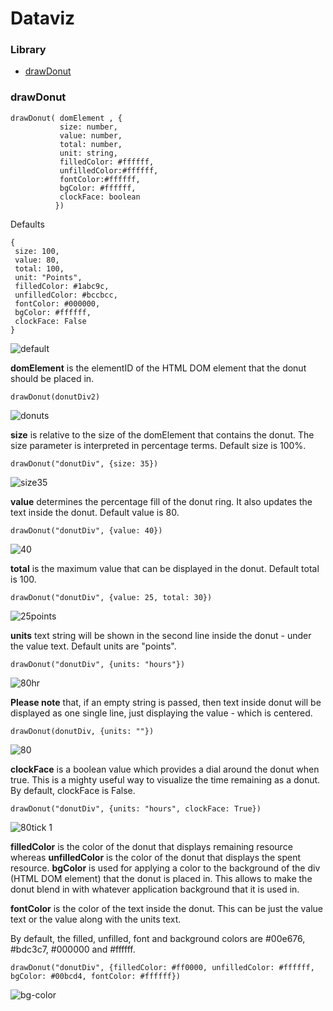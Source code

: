 # Dataviz
### Library

- [drawDonut](https://github.com/Infratab/dataviz/blob/master/README.md#drawdonut)
 

### drawDonut

```
drawDonut( domElement , {
           size: number,
           value: number,
           total: number,
           unit: string,
           filledColor: #ffffff,
           unfilledColor:#ffffff,
           fontColor:#ffffff,
           bgColor: #ffffff,
           clockFace: boolean
          })
```

Defaults
```
{
 size: 100,
 value: 80,
 total: 100,
 unit: "Points",
 filledColor: #1abc9c,
 unfilledColor: #bccbcc,
 fontColor: #000000,
 bgColor: #ffffff,
 clockFace: False
} 
```

![default](https://cloud.githubusercontent.com/assets/13765124/13439850/4fb32a50-e015-11e5-8550-d161292e69e4.png)


**domElement** is the elementID of the HTML DOM element that the donut should be placed in.

```
drawDonut(donutDiv2)
```

![donuts](https://cloud.githubusercontent.com/assets/13765124/13451424/d7f53fe4-e064-11e5-8b73-dd45514077ee.png)

**size** is relative to the size of the domElement that contains the donut. The size parameter is interpreted in percentage terms. Default size is 100%.

```drawDonut("donutDiv", {size: 35})```

![size35](https://cloud.githubusercontent.com/assets/13765124/13440007/0e17db26-e016-11e5-97e7-35f870d91ef3.png)

**value** determines the percentage fill of the donut ring. It also updates the text inside the donut. Default value is 80.

```drawDonut("donutDiv", {value: 40})```
  
![40](https://cloud.githubusercontent.com/assets/13765124/13440074/4c1a8388-e016-11e5-95ce-94376803e55b.png)

**total** is the maximum value that can be displayed in the donut. Default total is 100.

```drawDonut("donutDiv", {value: 25, total: 30})```

![25points](https://cloud.githubusercontent.com/assets/13765124/13440105/72926882-e016-11e5-874c-7252b276210b.png)

**units** text string will be shown in the second line inside the donut - under the value text. Default units are "points".

```drawDonut("donutDiv", {units: "hours"})```

![80hr](https://cloud.githubusercontent.com/assets/13765124/13451392/a1b001d0-e064-11e5-9c0d-afac9f5be7e9.png)

**Please note** that, if an empty string is passed, then text inside donut will be displayed as one single line, just displaying the value - which is centered.

```drawDonut(donutDiv, {units: ""})```

![80](https://cloud.githubusercontent.com/assets/13765124/13439951/d5f54436-e015-11e5-80b8-7e301362f78b.png)

**clockFace** is a boolean value which provides a dial around the donut when true. This is a mighty useful way to visualize the time remaining as a donut. By default, clockFace is False.

```drawDonut("donutDiv", {units: "hours", clockFace: True})```

![80tick 1](https://cloud.githubusercontent.com/assets/13765124/13451352/4a488cfa-e064-11e5-80d5-9c0e0172a100.png)

**filledColor** is the color of the donut that displays remaining resource whereas **unfilledColor** is the color of the donut that displays the spent resource. **bgColor** is used for applying a color to the background of the div (HTML DOM element) that the donut is placed in. This allows to make the donut blend in with whatever application background that it is used in.

**fontColor** is the color of the text inside the donut. This can be just the value text or the value along with the units text.

By default, the filled, unfilled, font and background colors are #00e676, #bdc3c7, #000000 and #ffffff.

```drawDonut("donutDiv", {filledColor: #ff0000, unfilledColor: #ffffff, bgColor: #00bcd4, fontColor: #ffffff})```

![bg-color](https://cloud.githubusercontent.com/assets/13765124/13439885/7b48c558-e015-11e5-86c6-9fbf3415f9b7.png)
